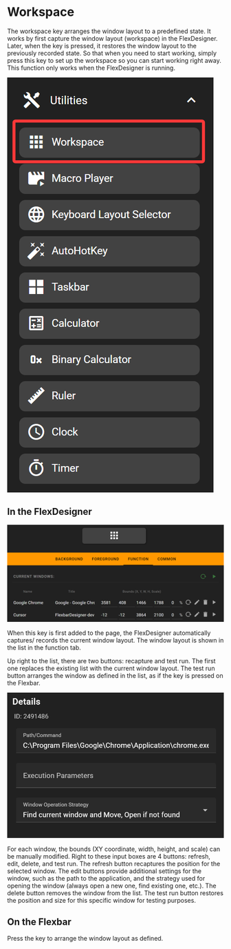 # Workspace

The workspace key arranges the window layout to a predefined state. It works by first capture the window layout (workspace) in the FlexDesigner. Later, when the key is pressed, it restores the window layout to the previously recorded state. So that when you need to start working, simply press this key to set up the workspace so you can start working right away. This function only works when the FlexDesigner is running.

![1744986055461](image/workspace/1744986055461.png)

## In the FlexDesigner

![1744986124408](image/workspace/1744986124408.png)

When this key is first added to the page, the FlexDesigner automatically captures/ records the current window layout. The window layout is shown in the list in the function tab.

Up right to the list, there are two buttons: recapture and test run. The first one replaces the existing list with the current window layout. The test run button arranges the window as defined in the list, as if the key is pressed on the Flexbar.

![1744986153322](image/workspace/1744986153322.png)

For each window, the bounds (XY coordinate, width, height, and scale) can be manually modified. Right to these input boxes are 4 buttons: refresh, edit, delete, and test run. The refresh button recaptures the position for the selected window. The edit buttons provide additional settings for the window, such as the path to the application, and the strategy used for opening the window (always open a new one, find existing one, etc.). The delete button removes the window from the list. The test run button restores the position and size for this specific window for testing purposes.

## On the Flexbar

Press the key to arrange the window layout as defined.
